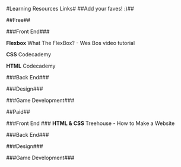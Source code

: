 #Learning Resources Links#
##Add your faves! :)##

##Free##

###Front End###



**Flexbox** What The FlexBox? - Wes Bos video tutorial


**CSS** Codecademy


**HTML** Codecademy


###Back End###





###Design###




###Game Development###



##Paid##


###Front End ###
**HTML & CSS** Treehouse - How to Make a Website

###Back End###



###Design###



###Game Development###
